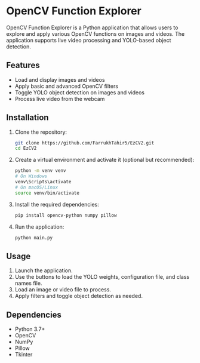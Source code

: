 # OpenCV Function Explorer

OpenCV Function Explorer is a Python application that allows users to explore and apply various OpenCV functions on images and videos. The application supports live video processing and YOLO-based object detection.

## Features

- Load and display images and videos
- Apply basic and advanced OpenCV filters
- Toggle YOLO object detection on images and videos
- Process live video from the webcam

## Installation

1. Clone the repository:

   ```sh
   git clone https://github.com/FarrukhTahir5/EzCV2.git
   cd EzCV2
   ```

2. Create a virtual environment and activate it (optional but recommended):

   ```sh
   python -m venv venv
   # On Windows
   venv\Scripts\activate
   # On macOS/Linux
   source venv/bin/activate
   ```

3. Install the required dependencies:

   ```sh
   pip install opencv-python numpy pillow
   ```

4. Run the application:

   ```sh
   python main.py
   ```

## Usage

1. Launch the application.
2. Use the buttons to load the YOLO weights, configuration file, and class names file.
3. Load an image or video file to process.
4. Apply filters and toggle object detection as needed.

## Dependencies

- Python 3.7+
- OpenCV
- NumPy
- Pillow
- Tkinter
